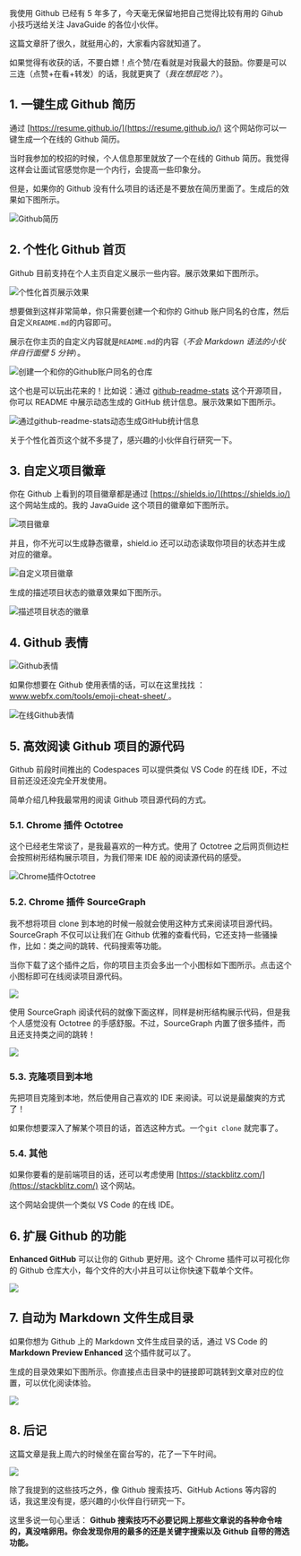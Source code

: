 我使用 Github 已经有 5 年多了，今天毫无保留地把自己觉得比较有用的 Gihub 小技巧送给关注 JavaGuide 的各位小伙伴。

这篇文章肝了很久，就挺用心的，大家看内容就知道了。

如果觉得有收获的话，不要白嫖！点个赞/在看就是对我最大的鼓励。你要是可以三连（点赞+在看+转发）的话，我就更爽了（_我在想屁吃？_）。

## 1. 一键生成 Github 简历

通过 [https://resume.github.io/](https://resume.github.io/) 这个网站你可以一键生成一个在线的 Github 简历。

当时我参加的校招的时候，个人信息那里就放了一个在线的 Github 简历。我觉得这样会让面试官感觉你是一个内行，会提高一些印象分。

但是，如果你的 Github 没有什么项目的话还是不要放在简历里面了。生成后的效果如下图所示。

![Github简历](https://guide-blog-images.oss-cn-shenzhen.aliyuncs.com/2020-11/image-20201108192205620.png)

## 2. 个性化 Github 首页

Github 目前支持在个人主页自定义展示一些内容。展示效果如下图所示。

![个性化首页展示效果](https://guide-blog-images.oss-cn-shenzhen.aliyuncs.com/2020-11/1.png)

想要做到这样非常简单，你只需要创建一个和你的 Github 账户同名的仓库，然后自定义`README.md`的内容即可。

展示在你主页的自定义内容就是`README.md`的内容（_不会 Markdown 语法的小伙伴自行面壁 5 分钟_）。

![创建一个和你的Github账户同名的仓库](https://guide-blog-images.oss-cn-shenzhen.aliyuncs.com/2020-11/image-20201107110309341.png)

这个也是可以玩出花来的！比如说：通过 [github-readme-stats](https://hellogithub.com/periodical/statistics/click/?target=https://github.com/anuraghazra/github-readme-stats) 这个开源项目，你可以 README 中展示动态生成的 GitHub 统计信息。展示效果如下图所示。

![通过github-readme-stats动态生成GitHub统计信息 ](https://guide-blog-images.oss-cn-shenzhen.aliyuncs.com/2020-11/2.png)

关于个性化首页这个就不多提了，感兴趣的小伙伴自行研究一下。

## 3. 自定义项目徽章

你在 Github 上看到的项目徽章都是通过 [https://shields.io/](https://shields.io/) 这个网站生成的。我的 JavaGuide 这个项目的徽章如下图所示。

![项目徽章](https://guide-blog-images.oss-cn-shenzhen.aliyuncs.com/2020-11/image-20201107143136559.png)

并且，你不光可以生成静态徽章，shield.io 还可以动态读取你项目的状态并生成对应的徽章。

![自定义项目徽章](https://guide-blog-images.oss-cn-shenzhen.aliyuncs.com/2020-11/image-20201107143502356.png)

生成的描述项目状态的徽章效果如下图所示。

![描述项目状态的徽章](https://guide-blog-images.oss-cn-shenzhen.aliyuncs.com/2020-11/image-20201107143752642.png)

## 4. Github 表情

![Github表情](https://guide-blog-images.oss-cn-shenzhen.aliyuncs.com/2020-11/image-20201107162254582.png)

如果你想要在 Github 使用表情的话，可以在这里找找 ：[www.webfx.com/tools/emoji-cheat-sheet/ ](www.webfx.com/tools/emoji-cheat-sheet/)。

![在线Github表情](https://guide-blog-images.oss-cn-shenzhen.aliyuncs.com/2020-11/image-20201107162432941.png)

## 5. 高效阅读 Github 项目的源代码

Github 前段时间推出的 Codespaces 可以提供类似 VS Code 的在线 IDE，不过目前还没还没完全开发使用。

简单介绍几种我最常用的阅读 Github 项目源代码的方式。

### 5.1. Chrome 插件 Octotree

这个已经老生常谈了，是我最喜欢的一种方式。使用了 Octotree 之后网页侧边栏会按照树形结构展示项目，为我们带来 IDE 般的阅读源代码的感受。

![Chrome插件Octotree](https://guide-blog-images.oss-cn-shenzhen.aliyuncs.com/2020-11/image-20201107144944798.png)

### 5.2. Chrome 插件 SourceGraph

我不想将项目 clone 到本地的时候一般就会使用这种方式来阅读项目源代码。SourceGraph 不仅可以让我们在 Github 优雅的查看代码，它还支持一些骚操作，比如：类之间的跳转、代码搜索等功能。

当你下载了这个插件之后，你的项目主页会多出一个小图标如下图所示。点击这个小图标即可在线阅读项目源代码。

![](https://guide-blog-images.oss-cn-shenzhen.aliyuncs.com/2020-11/image-20201107145749659.png)

使用 SourceGraph 阅读代码的就像下面这样，同样是树形结构展示代码，但是我个人感觉没有 Octotree 的手感舒服。不过，SourceGraph 内置了很多插件，而且还支持类之间的跳转！

![](https://guide-blog-images.oss-cn-shenzhen.aliyuncs.com/2020-11/image-20201107150307314.png)

### 5.3. 克隆项目到本地

先把项目克隆到本地，然后使用自己喜欢的 IDE 来阅读。可以说是最酸爽的方式了！

如果你想要深入了解某个项目的话，首选这种方式。一个`git clone` 就完事了。

### 5.4. 其他

如果你要看的是前端项目的话，还可以考虑使用 [https://stackblitz.com/](https://stackblitz.com/) 这个网站。

这个网站会提供一个类似 VS Code 的在线 IDE。

## 6. 扩展 Github 的功能

**Enhanced GitHub** 可以让你的 Github 更好用。这个 Chrome 插件可以可视化你的 Github 仓库大小，每个文件的大小并且可以让你快速下载单个文件。

![](https://guide-blog-images.oss-cn-shenzhen.aliyuncs.com/2020-11/image-20201107160817672.png)

## 7. 自动为 Markdown 文件生成目录

如果你想为 Github 上的 Markdown 文件生成目录的话，通过 VS Code 的 **Markdown Preview Enhanced** 这个插件就可以了。

生成的目录效果如下图所示。你直接点击目录中的链接即可跳转到文章对应的位置，可以优化阅读体验。

![](<https://guide-blog-images.oss-cn-shenzhen.aliyuncs.com/2020-11/iShot2020-11-07%2016.14.14%20(1).png>)

## 8. 后记

这篇文章是我上周六的时候坐在窗台写的，花了一下午时间。

![](https://guide-blog-images.oss-cn-shenzhen.aliyuncs.com/2020-11/301604738120_.pic_hd.jpg)

除了我提到的这些技巧之外，像 Github 搜索技巧、GitHub Actions 等内容的话，我这里没有提，感兴趣的小伙伴自行研究一下。

这里多说一句心里话： **Github 搜索技巧不必要记网上那些文章说的各种命令啥的，真没啥卵用。你会发现你用的最多的还是关键字搜索以及 Github 自带的筛选功能。**
